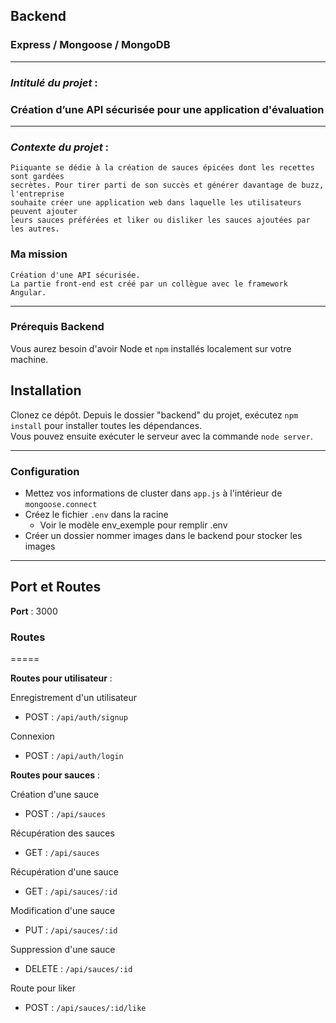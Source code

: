 ## Backend

### Express / Mongoose / MongoDB

---
### *Intitulé du projet* :
### **Création d’une API sécurisée pour une application d'évaluation**
---

### *Contexte du projet* :
~~~~
Piiquante se dédie à la création de sauces épicées dont les recettes sont gardées
secrètes. Pour tirer parti de son succès et générer davantage de buzz, l'entreprise
souhaite créer une application web dans laquelle les utilisateurs peuvent ajouter
leurs sauces préférées et liker ou disliker les sauces ajoutées par les autres.
~~~~

### Ma mission
~~~~
Création d'une API sécurisée.
La partie front-end est créé par un collègue avec le framework Angular.
~~~~

---
### Prérequis Backend

Vous aurez besoin d'avoir Node et `npm` installés localement sur votre machine.

## Installation

Clonez ce dépôt. Depuis le dossier "backend" du projet, exécutez `npm install` pour installer toutes les dépendances.  
Vous pouvez ensuite exécuter le serveur avec la commande `node server`.

---

### Configuration

- Mettez vos informations de cluster dans `app.js` à l'intérieur de `mongoose.connect`
- Créez le fichier `.env` dans la racine
  - Voir le modèle env_exemple pour remplir .env
- Créer un dossier nommer images dans le backend pour stocker les images
---

## Port et Routes

**Port** : 3000

### Routes

=====

**Routes pour utilisateur** :

Enregistrement d'un utilisateur

- POST : `/api/auth/signup`

Connexion

- POST : `/api/auth/login`

**Routes pour sauces** :

Création d'une sauce

- POST : `/api/sauces`

Récupération des sauces

- GET : `/api/sauces`

Récupération d'une sauce

- GET : `/api/sauces/:id`

Modification d'une sauce

- PUT : `/api/sauces/:id`

Suppression d'une sauce

- DELETE : `/api/sauces/:id`

Route pour liker

- POST : `/api/sauces/:id/like`
